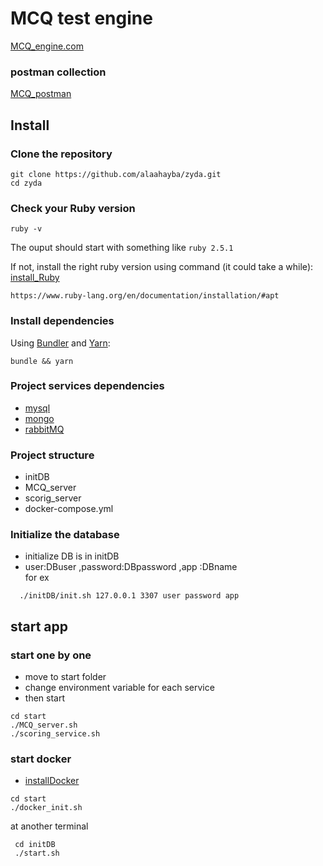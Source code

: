 # MCQ test engine

[MCQ_engine.com](https://github.com/alaahayba/MC!_test_engine/)

### postman collection
[MCQ_postman](https://www.getpostman.com/collections/0b5ea09312ec7587dce7)
## Install

### Clone the repository

```shell
git clone https://github.com/alaahayba/zyda.git
cd zyda

```

### Check your Ruby version

```shell
ruby -v
```
The ouput should start with something like `ruby 2.5.1`

If not, install the right ruby version using command (it could take a while):
[install_Ruby](https://www.ruby-lang.org/en/documentation/installation/#apt)

```shell
https://www.ruby-lang.org/en/documentation/installation/#apt
```

### Install dependencies

Using [Bundler](https://github.com/bundler/bundler) and [Yarn](https://github.com/yarnpkg/yarn):

```shell
bundle && yarn
```

### Project services dependencies

 - [mysql](https://www.digitalocean.com/community/tutorials/how-to-install-mysql-on-ubuntu-18-04)
 - [mongo](https://docs.mongodb.com/manual/tutorial/install-mongodb-on-ubuntu/)
 - [rabbitMQ](https://www.rabbitmq.com/download.html)
 
### Project structure
 - initDB
 - MCQ_server
 - scorig_server
 - docker-compose.yml


### Initialize the database
  - initialize DB is in initDB
  - user:DBuser ,password:DBpassword ,app :DBname\
  for ex
 
```shell
  ./initDB/init.sh 127.0.0.1 3307 user password app
```

## start app  
### start one by one
- move to start folder
- change environment variable for each service
- then start

```shell
cd start
./MCQ_server.sh
./scoring_service.sh
```

### start docker
- [installDocker](https://docs.docker.com/engine/install/)
```shell
cd start
./docker_init.sh
```
at another terminal

```
 cd initDB
 ./start.sh 
```
